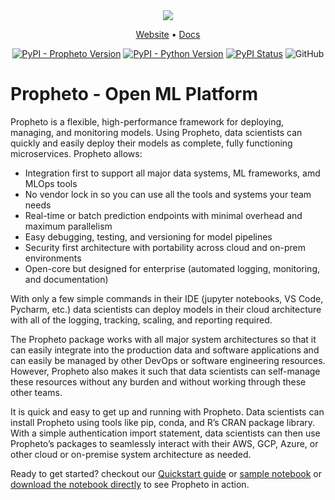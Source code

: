 <div align="center">

<img src="https://docs.getpropheto.com/logo-light.svg">

<p align="center">
  <a href="https://getpropheto.com/">Website</a> •
  <a href="https://docs.getpropheto.com/">Docs</a>
</p>

[![PyPI - Propheto Version](https://img.shields.io/pypi/v/zenml.svg?label=pip&logo=PyPI&logoColor=white)](https://pypi.org/project/propheto/)
[![PyPI - Python Version](https://img.shields.io/pypi/pyversions/propheto)](https://pypi.org/project/propheto/)
[![PyPI Status](https://pepy.tech/badge/propheto)](https://pepy.tech/project/propheto)
![GitHub](https://img.shields.io/github/license/propheto-io/propheto)

</div>


# Propheto - Open ML Platform 

Propheto is a flexible, high-performance framework for deploying, managing, and monitoring models. Using Propheto, data scientists can quickly and easily deploy their models as complete, fully functioning microservices. Propheto allows:

- Integration first to support all major data systems, ML frameworks, amd MLOps tools
- No vendor lock in so you can use all the tools and systems your team needs
- Real-time or batch prediction endpoints with minimal overhead and maximum parallelism
- Easy debugging, testing, and versioning for model pipelines
- Security first architecture with portability across cloud and on-prem environments
- Open-core but designed for enterprise (automated logging, monitoring, and documentation)

With only a few simple commands in their IDE (jupyter notebooks, VS Code, Pycharm, etc.) data scientists can deploy models in their cloud architecture with all of the logging, tracking, scaling, and reporting required.

The Propheto package works with all major system architectures so that it can easily integrate into the production data and software applications and can easily be managed by other DevOps or software engineering resources. However, Propheto also makes it such that data scientists can self-manage these resources without any burden and without working through these other teams.

It is quick and easy to get up and running with Propheto. Data scientists can install Propheto using tools like pip, conda, and R’s CRAN package library. With a simple authentication import statement, data scientists can then use Propheto’s packages to seamlessly interact with their AWS, GCP, Azure, or other cloud or on-premise system architecture as needed.

Ready to get started? checkout our [Quickstart guide](https://docs.getpropheto.com/quickstart/) or [sample notebook](https://github.com/Propheto-io/propheto/blob/main/docs/Propheto%20Iris%20Classification.ipynb) or [download the notebook directly](https://raw.githubusercontent.com/Propheto-io/propheto/main/docs/Propheto%20Iris%20Classification.ipynb) to see Propheto in action.
